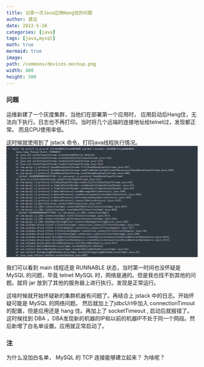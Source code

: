 ```yaml
---
title: 记录一次Java应用Hang住的问题
author: 渡边
date: 2022-5-28
categories: [java]
tags: [java,mysql]
math: true
mermaid: true
image:
path: /commons/devices-mockup.png
width: 800
height: 500
---
```



### 问题
运维新建了一个灰度集群，当他们在部署第一个应用时，
应用启动后Hang住，无法向下执行。日志也不再打印。当时将几个远端的连接地址给telnet过，发现都正常。
而且CPU使用率低。

这时候就使用到了 jstack 命令，打印java线程执行情况。
![](/assets/img/2022-05-28-java-hang/2022-05-28-14-25-32.png)

我们可以看到 main 线程还是 RUNNABLE 状态，当时第一时间也没怀疑是 MySQL 的问题，毕竟 telnet MySQL 时，网络是通的。但是我也找不到其他的问题。就将 jar 放到了其他的服务器上进行执行。发现是正常运行。

这啥时候就开始怀疑新的集群机器有问题了。再结合上 jstack 中的日志。开始怀疑可能是 MySQL 的网络问题。
然后就加上了jdbcUrl中加入 connectionTimout 的配置，但是应用还是 hang 住。再加上了 socketTimeout , 启动后就报错了。这时候找到 DBA ，DBA发现新的机器的IP和以前的机器IP不处于同一个网段。然后新增了白名单设置。应用就正常启动了。 

### 注
为什么没加白名单， MySQL 的 TCP 连接能够建立起来？ 为啥呢？